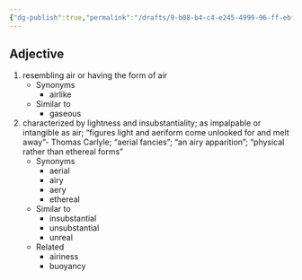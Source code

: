 ```yaml
---
{"dg-publish":true,"permalink":"/drafts/9-b08-b4-c4-e245-4999-96-ff-ebfc-6543696-b/","dgHomeLink":true,"dgPassFrontmatter":false}
---
```




## Adjective

1. resembling air or having the form of air
	- Synonyms
		- airlike
	- Similar to
		- gaseous
2. characterized by lightness and insubstantiality; as impalpable or intangible as air; “figures light and aeriform come unlooked for and melt away”- Thomas Carlyle; “aerial fancies”; “an airy apparition”; “physical rather than ethereal forms”
	- Synonyms
		- aerial
		- airy
		- aery
		- ethereal
	- Similar to
		- insubstantial
		- unsubstantial
		- unreal
	- Related
		- airiness
		- buoyancy

